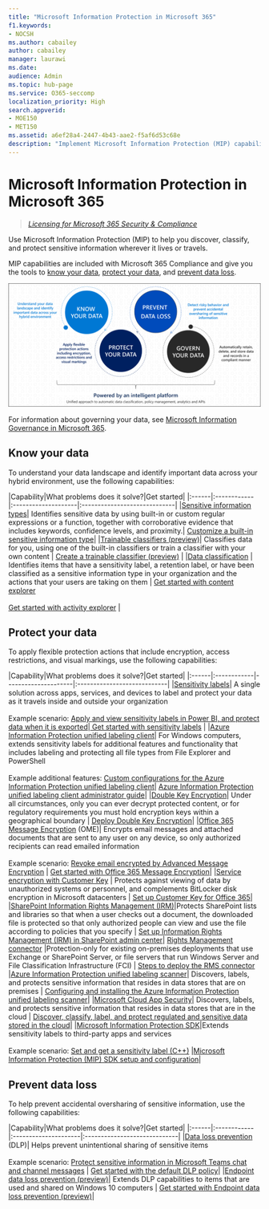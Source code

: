 ```yaml
---
title: "Microsoft Information Protection in Microsoft 365"
f1.keywords:
- NOCSH
ms.author: cabailey
author: cabailey
manager: laurawi
ms.date: 
audience: Admin
ms.topic: hub-page
ms.service: O365-seccomp
localization_priority: High
search.appverid: 
- MOE150
- MET150
ms.assetid: a6ef28a4-2447-4b43-aae2-f5af6d53c68e
description: "Implement Microsoft Information Protection (MIP) capabilities by using Microsoft 365 Compliance to help you discover, classify, and protect sensitive information wherever it lives or travels."
---
```


# Microsoft Information Protection in Microsoft 365

>*[Licensing for Microsoft 365 Security & Compliance](https://docs.microsoft.com/office365/servicedescriptions/microsoft-365-service-descriptions/microsoft-365-tenantlevel-services-licensing-guidance/microsoft-365-security-compliance-licensing-guidance)*

Use Microsoft Information Protection (MIP) to help you discover, classify, and protect sensitive information wherever it lives or travels.

MIP capabilities are included with Microsoft 365 Compliance and give you the tools to [know your data](#know-your-data), [protect your data](#protect-your-data), and [prevent data loss](#prevent-data-loss).

![Know your data, protect your data, prevent data loss, govern your data](../media/powered-by-intelligent-platform.png)

For information about governing your data, see [Microsoft Information Governance in Microsoft 365](manage-Information-governance.md).

## Know your data

To understand your data landscape and identify important data across your hybrid environment, use the following capabilities:
 
|Capability|What problems does it solve?|Get started|
|:------|:------------|:--------------------|:-----------------------------|
|[Sensitive information types](sensitive-information-type-entity-definitions.md)| Identifies sensitive data by using built-in or custom regular expressions or a function, together with corroborative evidence that includes keywords, confidence levels, and proximity.| [Customize a built-in sensitive information type](customize-a-built-in-sensitive-information-type.md)|
|[Trainable classifiers (preview)](classifier-getting-started-with.md)| Classifies data for you, using one of the built-in classifiers or train a classifier with your own content | [Create a trainable classifier (preview)](classifier-creating-a-trainable-classifier.md) |
|[Data classification](data-classification-overview.md) | Identifies items that have a sensitivity label, a retention label, or have been classified as a sensitive information type in your organization and the actions that your users are taking on them  | [Get started with content explorer](data-classification-content-explorer.md)<br /><br /> [Get started with activity explorer](data-classification-activity-explorer.md) |

## Protect your data

To apply flexible protection actions that include encryption, access restrictions, and visual markings, use the following capabilities:

|Capability|What problems does it solve?|Get started|
|:------|:------------|---------------------|:----------------------------|
|[Sensitivity labels](sensitivity-labels.md)| A single solution across apps, services, and devices to label and protect your data as it travels inside and outside your organization <br /><br />Example scenario: [Apply and view sensitivity labels in Power BI, and protect data when it is exported](https://docs.microsoft.com/power-bi/admin/service-security-data-protection-overview)|[ Get started with sensitivity labels](get-started-with-sensitivity-labels.md) |
|[Azure Information Protection unified labeling client](https://docs.microsoft.com/azure/information-protection/rms-client/aip-clientv2)| For Windows computers, extends sensitivity labels for additional features and functionality that includes labeling and protecting all file types from File Explorer and PowerShell<br /><br /> Example additional features: [Custom configurations for the Azure Information Protection unified labeling client](https://docs.microsoft.com/azure/information-protection/rms-client/clientv2-admin-guide-customizations)| [Azure Information Protection unified labeling client administrator guide](https://docs.microsoft.com/azure/information-protection/rms-client/clientv2-admin-guide)|
|[Double Key Encryption](double-key-encryption.md)| Under all circumstances, only you can ever decrypt protected content, or for regulatory requirements you must hold encryption keys within a geographical boundary | [Deploy Double Key Encryption](double-key-encryption.md#deploy-double-key-encryption)|
|[Office 365 Message Encryption](ome.md) (OME)| Encrypts email messages and attached documents that are sent to any user on any device, so only authorized recipients can read emailed information  <br /><br />Example scenario: [Revoke email encrypted by Advanced Message Encryption](revoke-ome-encrypted-mail.md) | [Get started with Office 365 Message Encryption](set-up-new-message-encryption-capabilities.md)|
|[Service encryption with Customer Key](customer-key-overview.md) | Protects against viewing of data by unauthorized systems or personnel, and complements BitLocker disk encryption in Microsoft datacenters | [Set up Customer Key for Office 365](customer-key-set-up.md)|
|[SharePoint Information Rights Management (IRM)](set-up-irm-in-sp-admin-center.md#irm-enable-sharepoint-document-libraries-and-lists)|Protects SharePoint lists and libraries so that when a user checks out a document, the downloaded file is protected so that only authorized people can view and use the file according to policies that you specify | [Set up Information Rights Management (IRM) in SharePoint admin center](set-up-irm-in-sp-admin-center.md)|
[Rights Management connector](https://docs.microsoft.com/azure/information-protection/deploy-rms-connector) |Protection-only for existing on-premises deployments that use Exchange or SharePoint Server, or file servers that run Windows Server and File Classification Infrastructure (FCI) | [Steps to deploy the RMS connector](https://docs.microsoft.com/azure/information-protection/deploy-rms-connector#steps-to-deploy-the-rms-connector)
|[Azure Information Protection unified labeling scanner](https://docs.microsoft.com/azure/information-protection/deploy-aip-scanner)| Discovers, labels, and protects sensitive information that resides in data stores that are on premises | [Configuring and installing the Azure Information Protection unified labeling scanner](https://docs.microsoft.com/azure/information-protection/deploy-aip-scanner-configure-install)|
|[Microsoft Cloud App Security](https://docs.microsoft.com/cloud-app-security/what-is-cloud-app-security)| Discovers, labels, and protects sensitive information that resides in data stores that are in the cloud | [Discover, classify, label, and protect regulated and sensitive data stored in the cloud](https://docs.microsoft.com/cloud-app-security/best-practices#discover-classify-label-and-protect-regulated-and-sensitive-data-stored-in-the-cloud)|
|[Microsoft Information Protection SDK](https://docs.microsoft.com/information-protection/develop/overview#microsoft-information-protection-sdk)|Extends sensitivity labels to third-party apps and services  <br /><br /> Example scenario: [Set and get a sensitivity label (C++)](https://docs.microsoft.com/information-protection/develop/quick-file-set-get-label-cpp) |[Microsoft Information Protection (MIP) SDK setup and configuration](https://docs.microsoft.com/information-protection/develop/setup-configure-mip)|

## Prevent data loss

To help prevent accidental oversharing of sensitive information, use the following capabilities:


|Capability|What problems does it solve?|Get started|
|:------|:------------|:---------------------|:-----------------------------|
|[Data loss prevention](data-loss-prevention-policies.md) (DLP)| Helps prevent unintentional sharing of sensitive items <br /><br />Example scenario: [Protect sensitive information in Microsoft Teams chat and channel messages](dlp-microsoft-teams.md) | [Get started with the default DLP policy](get-started-with-the-default-dlp-policy.md)|
|[Endpoint data loss prevention (preview)](endpoint-dlp-learn-about.md)| Extends DLP capabilities to items that are used and shared on Windows 10 computers | [Get started with Endpoint data loss prevention (preview)](endpoint-dlp-getting-started.md)|
